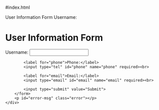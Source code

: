 #index.html
<title> User Form</title>
User Information Form
Username:
<!DOCTYPE html>
<html lang="en">
<head>
    <meta charset="UTF-8">
    <meta name="viewport" content="width=device-width, initial-scale=1.0">
    <title>User Information Form</title>
    <link rel="stylesheet" href="{{ url_for('static', filename='css/style.css') }}">
    <script src="{{ url_for('static', filename='js/script.js') }}" defer></script>
</head>
<body>
    <div class="form-container">
        <h1>User Information Form</h1>
        <form action="/" method="POST" id="userForm" onsubmit="return validateForm()">
            <label for="username">Username:</label>
            <input type="text" id="username" name="username" required><br>

            <label for="phone">Phone:</label>
            <input type="tel" id="phone" name="phone" required><br>

            <label for="email">Email:</label>
            <input type="email" id="email" name="email" required><br>

            <input type="submit" value="Submit">
        </form>
        <p id="error-msg" class="error"></p>
    </div>
</body>
</html>

